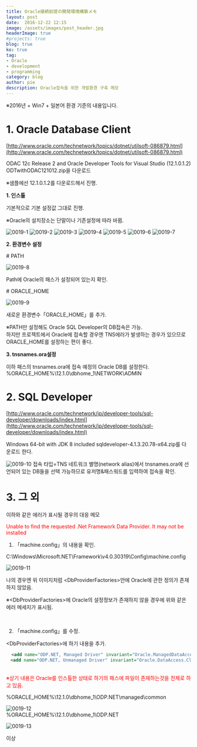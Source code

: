 ```yaml
---
title: Oracle接続前提の開発環境構築メモ
layout: post
date:  2016-12-22 12:15
image: /assets/images/post_header.jpg
headerImage: true
#projects: true
blog: true
ko: true
tag:
- Oracle
- development
- programming
category: blog
author: pie
description: Oracle접속을 위한 개발환경 구축 메모
---
```

※2016년 + Win7 + 일본어 환경 기준의 내용입니다.

# 1. Oracle Database Client
[http://www.oracle.com/technetwork/topics/dotnet/utilsoft-086879.html](http://www.oracle.com/technetwork/topics/dotnet/utilsoft-086879.html)

ODAC 12c Release 2 and Oracle Developer Tools for Visual Studio (12.1.0.1.2)
ODTwithODAC121012.zip을 다운로드


※샘플에선 12.1.0.1.2를 다운로드해서 진행.


**1. 인스톨**

기본적으로 기본 설정값 그대로 진행.

※Oracle의 설치장소는 단말이나 기존설정에 따라 바뀜.

![0019-1](/assets/images/post/0019-1.png)
![0019-2](/assets/images/post/0019-2.png)
![0019-3](/assets/images/post/0019-3.png)
![0019-4](/assets/images/post/0019-4.png)
![0019-5](/assets/images/post/0019-5.png)
![0019-6](/assets/images/post/0019-6.png)
![0019-7](/assets/images/post/0019-7.png)

**2. 환경변수 설정**

\# PATH

![0019-8](/assets/images/post/0019-8.png)

Path에 Oracle의 패스가 설정되어 있는지 확인.


\# ORACLE_HOME

![0019-9](/assets/images/post/0019-9.png)

새로운 환경변수「ORACLE_HOME」를 추가.

※PATH만 설정해도 Oracle SQL Developer의 DB접속은 가능.<br>
하지만 프로젝트에서 Oracle에 접속할 경우엔 TNS에러가 발생하는 경우가 있으므로 ORACLE_HOME를 설정하는 편이 좋다.

**3. tnsnames.ora설정**

이하 패스의 tnsnames.ora에 접속 예정의 Oracle DB를 설정한다.
%ORACLE_HOME%\12.1.0\dbhome_1\NETWORK\ADMIN



# 2. SQL Developer

[http://www.oracle.com/technetwork/jp/developer-tools/sql-developer/downloads/index.html](http://www.oracle.com/technetwork/jp/developer-tools/sql-developer/downloads/index.html)

Windows 64-bit with JDK 8 included
sqldeveloper-4.1.3.20.78-x64.zip를 다운로드 한다.


![0019-10](/assets/images/post/0019-10.png)
접속 타입=TNS
네트워크 별명(network alias)에서 tnsnames.ora에 선언되어 있는 DB들을 선택 가능하므로 유저명&패스워드를 입력하여 접속을 확인.


# 3. 그 외

이하와 같은 에러가 표시될 경우의 대응 메모

<font color="red">Unable to find the requested .Net Framework Data Provider. It may not be installed</font>


1. 「machine.config」의 내용을 확인.

C:\Windows\Microsoft.NET\Framework\v4.0.30319\Config\machine.config

![0019-11](/assets/images/post/0019-11.png)

나의 경우엔 위 이미지처럼 <DbProviderFactories\>안에 Oracle에 관한 정의가 존재하지 않았음.

※<DbProviderFactories\>에 Oracle의 설정정보가 존재하지 않을 경우에 위와 같은 에러 메세지가 표시됨.

<br>

2. 「machine.config」를 수정.

<DbProviderFactories\>에 하기 내용을 추가.

```xml
  <add name="ODP.NET, Managed Driver" invariant="Oracle.ManagedDataAccess.Client" description="Oracle Data Provider for .NET, Managed Driver" type="Oracle.ManagedDataAccess.Client.OracleClientFactory, Oracle.ManagedDataAccess, Version=4.121.1.0, Culture=neutral, PublicKeyToken=89b483f429c47342"/>
　<add name="ODP.NET, Unmanaged Driver" invariant="Oracle.DataAccess.Client" description="Oracle Data Provider for .NET, Unmanaged Driver" type="Oracle.DataAccess.Client.OracleClientFactory, Oracle.DataAccess, Version=4.121.1.0, Culture=neutral, PublicKeyToken=89b483f429c47342"/>
```

<br>
<font color="red">※상기 내용은 Oracle를 인스톨한 상태로 하기의 패스에 파일이 존재하는것을 전제로 하고 있음.</font>

%ORACLE_HOME%\12.1.0\dbhome_1\ODP.NET\managed\common

![0019-12](/assets/images/post/0019-12.png)
<br>
%ORACLE_HOME%\12.1.0\dbhome_1\ODP.NET

![0019-13](/assets/images/post/0019-13.png)

이상
